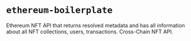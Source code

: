 # `ethereum-boilerplate`

Ethereum NFT API that returns resolved metadata and has all information about all NFT collections, users, transactions. Cross-Chain NFT API.
